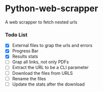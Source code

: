 # Python-web-scrapper

A web scrapper to fetch nested urls

### Todo List
- [x] External files to grap the urls and errors
- [x] Progress Bar
- [x] Results stats
- [ ] Grap all links, not only PDFs
- [ ] Extract the URL to be a CLI parameter
- [ ] Download the files from URLS
- [ ] Rename the files
- [ ] Update the stats after the download

